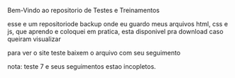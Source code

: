 Bem-Vindo ao repositorio de Testes e Treinamentos

esse e um repositoriode backup onde eu guardo meus arquivos html, css e js,
que aprendo e coloquei em pratica, esta disponivel pra download caso queiram visualizar

para ver o site teste baixem o arquivo com seu seguimento 

nota: teste 7 e seus seguimentos estao incopletos.
